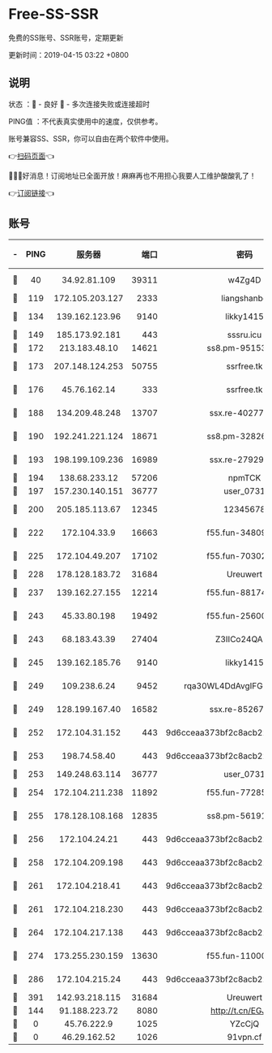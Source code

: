 # Free-SS-SSR

免费的SS账号、SSR账号，定期更新

更新时间：2019-04-15 03:22 +0800

## 说明

状态     ：🙂 - 良好 🙁 - 多次连接失败或连接超时

PING值   ：不代表真实使用中的速度，仅供参考。

账号兼容SS、SSR，你可以自由在两个软件中使用。

👉[扫码页面](https://liesauer.github.io/Free-SS-SSR/)👈

🎉🎉🎉好消息！订阅地址已全面开放！麻麻再也不用担心我要人工维护酸酸乳了！

👉[订阅链接](https://www.liesauer.net/yogurt/subscribe?ACCESS_TOKEN=DAYxR3mMaZAsaqUb)👈

## 账号

|-|PING|服务器|端口|密码|加密方式|区域|
|:----:|:----:|:-----:|-----:|:----:|:----:|:----:|
|🙂|40|34.92.81.109|39311|w4Zg4D|chacha20-ietf|US|
|🙂|119|172.105.203.127|2333|liangshanbo|chacha20|JP|
|🙂|134|139.162.123.96|9140|likky1415|aes-256-cfb|JP|
|🙂|149|185.173.92.181|443|sssru.icu|rc4-md5|RU|
|🙂|172|213.183.48.10|14621|ss8.pm-95153983|rc4-md5|RU|
|🙂|173|207.148.124.253|50755|ssrfree.tk|aes-256-cfb|SG|
|🙂|176|45.76.162.14|333|ssrfree.tk|aes-256-cfb|SG|
|🙂|188|134.209.48.248|13707|ssx.re-40277635|aes-256-cfb|US|
|🙂|190|192.241.221.124|18671|ss8.pm-32826207|aes-256-cfb|US|
|🙂|193|198.199.109.236|16989|ssx.re-27929573|aes-256-cfb|US|
|🙂|194|138.68.233.12|57206|npmTCK|rc4-md5|US|
|🙂|197|157.230.140.151|36777|user_0731|chacha20|US|
|🙂|200|205.185.113.67|12345|12345678|aes-256-cfb|US|
|🙂|222|172.104.33.9|16663|f55.fun-34809669|aes-256-cfb|SG|
|🙂|225|172.104.49.207|17102|f55.fun-70302993|aes-256-cfb|SG|
|🙂|228|178.128.183.72|31684|Ureuwert|chacha20|US|
|🙂|237|139.162.27.155|12214|f55.fun-88174583|aes-256-cfb|SG|
|🙂|243|45.33.80.198|19492|f55.fun-25600628|aes-256-cfb|US|
|🙂|243|68.183.43.39|27404|Z3IICo24QAHu|aes-256-cfb|GB|
|🙂|245|139.162.185.76|9140|likky1415|aes-256-cfb|DE|
|🙂|249|109.238.6.24|9452|rqa30WL4DdAvgIFG6Fs3znzTa|aes-256-cfb|FR|
|🙂|249|128.199.167.40|16582|ssx.re-85267368|aes-256-cfb|SG|
|🙂|252|172.104.31.152|443|9d6cceaa373bf2c8acb22e60b6a58be6|aes-256-cfb|US|
|🙂|253|198.74.58.40|443|9d6cceaa373bf2c8acb22e60b6a58be6|aes-256-cfb|US|
|🙂|253|149.248.63.114|36777|user_0731|chacha20|CA|
|🙂|254|172.104.211.238|11892|f55.fun-77285988|aes-256-cfb|US|
|🙂|255|178.128.108.168|12835|ss8.pm-56191886|aes-256-cfb|SG|
|🙂|256|172.104.24.21|443|9d6cceaa373bf2c8acb22e60b6a58be6|aes-256-cfb|US|
|🙂|258|172.104.209.198|443|9d6cceaa373bf2c8acb22e60b6a58be6|aes-256-cfb|US|
|🙂|261|172.104.218.41|443|9d6cceaa373bf2c8acb22e60b6a58be6|aes-256-cfb|US|
|🙂|261|172.104.218.230|443|9d6cceaa373bf2c8acb22e60b6a58be6|aes-256-cfb|US|
|🙂|264|172.104.217.138|443|9d6cceaa373bf2c8acb22e60b6a58be6|aes-256-cfb|US|
|🙂|274|173.255.230.159|13630|f55.fun-11000786|aes-256-cfb|US|
|🙂|286|172.104.215.24|443|9d6cceaa373bf2c8acb22e60b6a58be6|aes-256-cfb|US|
|🙂|391|142.93.218.115|31684|Ureuwert|chacha20|IN|
|🙁|144|91.188.223.72|8080|http://t.cn/EGJIyrl|rc4-md5|RU|
|🙁|0|45.76.222.9|1025|YZcCjQ|rc4-md5|JP|
|🙁|0|46.29.162.52|1026|91vpn.cf|rc4-md5|RU|
